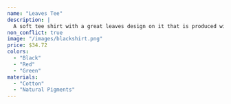 ```yaml
---
name: "Leaves Tee"
description: |
  A soft tee shirt with a great leaves design on it that is produced with all natural materials.
non_conflict: true
image: "/images/blackshirt.png"
price: $34.72
colors:
  - "Black"
  - "Red"
  - "Green"
materials:
  - "Cotton"
  - "Natural Pigments"
---
```

